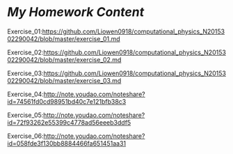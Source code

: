 
# *My Homework Content*

Exercise_01:https://github.com/Liowen0918/computational_physics_N2015302290042/blob/master/exercise_01.md

Exercise_02:https://github.com/Liowen0918/computational_physics_N2015302290042/blob/master/exercise_02.md

Exercise_03:https://github.com/Liowen0918/computational_physics_N2015302290042/blob/master/exercise_03.md

Exercise_04:http://note.youdao.com/noteshare?id=74561fd0cd98951bd40c7e121bfb38c3

Exercise_05:http://note.youdao.com/noteshare?id=72f93262e55399c4778ad56eeeb3ddf5

Exercise_06:http://note.youdao.com/noteshare?id=058fde3f130bb8884466fa651451aa31
